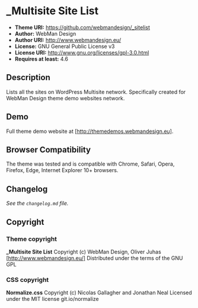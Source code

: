# _Multisite Site List

* **Theme URI:**          https://github.com/webmandesign/_sitelist
* **Author:**             WebMan Design
* **Author URI:**         http://www.webmandesign.eu/
* **License:**            GNU General Public License v3
* **License URI:**        http://www.gnu.org/licenses/gpl-3.0.html
* **Requires at least:**  4.6


## Description

Lists all the sites on WordPress Multisite network. Specifically created for WebMan Design theme demo websites network.


## Demo

Full theme demo website at [http://themedemos.webmandesign.eu].


## Browser Compatibility

The theme was tested and is compatible with Chrome, Safari, Opera, Firefox, Edge, Internet Explorer 10+ browsers.


## Changelog

*See the `changelog.md` file.*


## Copyright

### Theme copyright

**_Multisite Site List**
Copyright (c) WebMan Design, Oliver Juhas [http://www.webmandesign.eu/]
Distributed under the terms of the GNU GPL

### CSS copyright

**Normalize.css**
Copyright (c) Nicolas Gallagher and Jonathan Neal
Licensed under the MIT license
git.io/normalize
